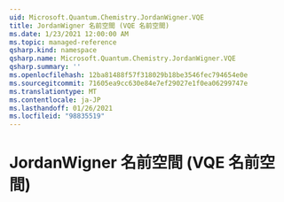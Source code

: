 ```yaml
---
uid: Microsoft.Quantum.Chemistry.JordanWigner.VQE
title: JordanWigner 名前空間 (VQE 名前空間)
ms.date: 1/23/2021 12:00:00 AM
ms.topic: managed-reference
qsharp.kind: namespace
qsharp.name: Microsoft.Quantum.Chemistry.JordanWigner.VQE
qsharp.summary: ''
ms.openlocfilehash: 12ba81488f57f318029b18be3546fec794654e0e
ms.sourcegitcommit: 71605ea9cc630e84e7ef29027e1f0ea06299747e
ms.translationtype: MT
ms.contentlocale: ja-JP
ms.lasthandoff: 01/26/2021
ms.locfileid: "98835519"
---
```

# <a name="microsoftquantumchemistryjordanwignervqe-namespace"></a>JordanWigner 名前空間 (VQE 名前空間)



